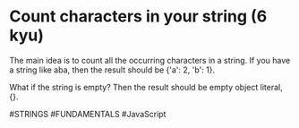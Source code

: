 # Count characters in your string (6 kyu)

The main idea is to count all the occurring characters in a string. If you have a string like aba, then the result should be {'a': 2, 'b': 1}.

What if the string is empty? Then the result should be empty object literal, {}.

#STRINGS #FUNDAMENTALS #JavaScript
